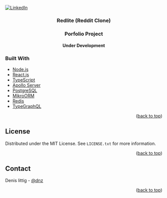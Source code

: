 <div id="top"></div>

[![LinkedIn][linkedin-shield]][linkedin-url]

<h3 align="center">Redlite (Reddit Clone)</h3>
<h3 align="center">Porfolio Project</h3>
<h4 align="center">Under Development</h4>

### Built With

* [Node.js](https://nextjs.org/)
* [React.js](https://nodejs.org/)
* [TypeScript](https://www.typescriptlang.org/)
* [Apollo Server](https://www.apollographql.com/docs/apollo-server/)
* [PostgreSQL](https://www.postgresql.org/)
* [MikroORM](https://mikro-orm.io/)
* [Redis](https://redis.io/)
* [TypeGraphQL](https://typegraphql.com/)


<p align="right">(<a href="#top">back to top</a>)</p>


<!-- LICENSE -->
## License

Distributed under the MIT License. See `LICENSE.txt` for more information.

<p align="right">(<a href="#top">back to top</a>)</p>



<!-- CONTACT -->
## Contact

Denis littig - [@dnz](https://twitter.com/dnz)

<p align="right">(<a href="#top">back to top</a>)</p>

<!-- MARKDOWN LINKS & IMAGES -->
<!-- https://www.markdownguide.org/basic-syntax/#reference-style-links -->
[contributors-shield]: https://img.shields.io/github/contributors/github_username/repo_name.svg?style=for-the-badge
[contributors-url]: https://github.com/github_username/repo_name/graphs/contributors
[forks-shield]: https://img.shields.io/github/forks/github_username/repo_name.svg?style=for-the-badge
[forks-url]: https://github.com/github_username/repo_name/network/members
[stars-shield]: https://img.shields.io/github/stars/github_username/repo_name.svg?style=for-the-badge
[stars-url]: https://github.com/github_username/repo_name/stargazers
[issues-shield]: https://img.shields.io/github/issues/github_username/repo_name.svg?style=for-the-badge
[issues-url]: https://github.com/github_username/repo_name/issues
[license-shield]: https://img.shields.io/github/license/github_username/repo_name.svg?style=for-the-badge
[license-url]: https://github.com/github_username/repo_name/blob/master/LICENSE.txt
[linkedin-shield]: https://img.shields.io/badge/-LinkedIn-black.svg?style=for-the-badge&logo=linkedin&colorB=555
[linkedin-url]: https://www.linkedin.com/in/denis-littig/
